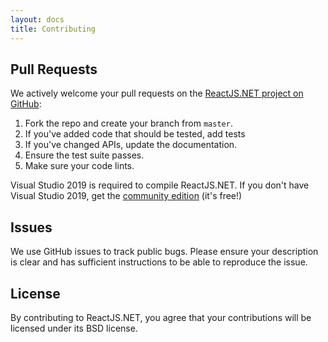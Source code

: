 ```yaml
---
layout: docs
title: Contributing
---
```


## Pull Requests

We actively welcome your pull requests on the
[ReactJS.NET project on GitHub](http://github.com/reactjs/React.NET):

1. Fork the repo and create your branch from `master`.
2. If you've added code that should be tested, add tests
3. If you've changed APIs, update the documentation.
4. Ensure the test suite passes.
5. Make sure your code lints.

Visual Studio 2019 is required to compile ReactJS.NET. If you don't have Visual Studio 2019, get the [community edition](https://visualstudio.microsoft.com/downloads/) (it's free!)

## Issues

We use GitHub issues to track public bugs. Please ensure your description is
clear and has sufficient instructions to be able to reproduce the issue.

## License

By contributing to ReactJS.NET, you agree that your contributions will be
licensed under its BSD license.
